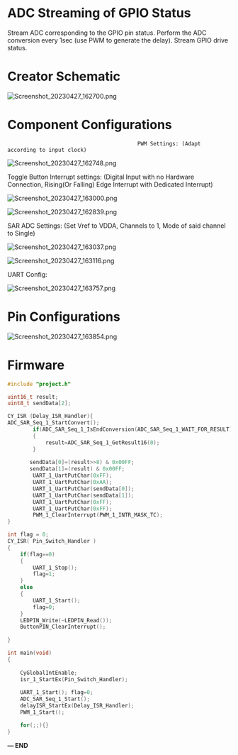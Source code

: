 # ADC Streaming of GPIO Status

Stream ADC corresponding to the GPIO pin status. Perform the ADC conversion every 1sec (use PWM to generate the delay). Stream GPIO drive status.

# Creator Schematic

![Screenshot_20230427_162700.png](Screenshot_20230427_162700.png)

# Component Configurations

                                             PWM Settings: (Adapt according to input clock)

![Screenshot_20230427_162748.png](Screenshot_20230427_162748.png)

Toggle Button Interrupt settings: (Digital Input with no Hardware Connection, Rising(Or Falling) Edge Interrupt with Dedicated Interrupt)

![Screenshot_20230427_163000.png](Screenshot_20230427_163000.png)

![Screenshot_20230427_162839.png](Screenshot_20230427_162839.png)

SAR ADC Settings: (Set Vref to VDDA, Channels to 1, Mode of said channel to Single)

![Screenshot_20230427_163037.png](Screenshot_20230427_163037.png)

![Screenshot_20230427_163116.png](Screenshot_20230427_163116.png)

UART Config:

![Screenshot_20230427_163757.png](Screenshot_20230427_163757.png)

# Pin Configurations

![Screenshot_20230427_163854.png](Screenshot_20230427_163854.png)

# Firmware

```c
#include "project.h"

uint16_t result; 
uint8_t sendData[2];

CY_ISR (Delay_ISR_Handler){
ADC_SAR_Seq_1_StartConvert();
        if(ADC_SAR_Seq_1_IsEndConversion(ADC_SAR_Seq_1_WAIT_FOR_RESULT)==1)
        {
            result=ADC_SAR_Seq_1_GetResult16(0);          
        }
        
       sendData[0]=(result>>8) & 0x00FF;
       sendData[1]=(result) & 0x00FF;
        UART_1_UartPutChar(0xFF);
        UART_1_UartPutChar(0xAA);
        UART_1_UartPutChar(sendData[0]);
        UART_1_UartPutChar(sendData[1]);
        UART_1_UartPutChar(0xFF);
        UART_1_UartPutChar(0xFF);
        PWM_1_ClearInterrupt(PWM_1_INTR_MASK_TC);
}

int flag = 0;
CY_ISR( Pin_Switch_Handler )
{
    if(flag==0)
    {
        UART_1_Stop();
        flag=1;
    }
    else
    {
        UART_1_Start();
        flag=0;
    }
    LEDPIN_Write(~LEDPIN_Read());
    ButtonPIN_ClearInterrupt();
    
}

int main(void)
{
    
    CyGlobalIntEnable;
    isr_1_StartEx(Pin_Switch_Handler);
    
    UART_1_Start(); flag=0;
    ADC_SAR_Seq_1_Start();
    delayISR_StartEx(Delay_ISR_Handler);
    PWM_1_Start();

    for(;;){}
}
```

**— END**